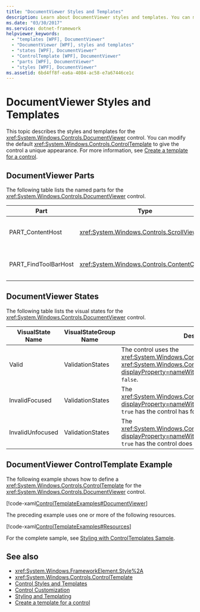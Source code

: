 ```yaml
---
title: "DocumentViewer Styles and Templates"
description: Learn about DocumentViewer styles and templates. You can modify the default ControlTemplate to give the control a unique appearance.
ms.date: "03/30/2017"
ms.service: dotnet-framework
helpviewer_keywords: 
  - "templates [WPF], DocumentViewer"
  - "DocumentViewer [WPF], styles and templates"
  - "states [WPF], DocumentViewer"
  - "ControlTemplate [WPF], DocumentViewer"
  - "parts [WPF], DocumentViewer"
  - "styles [WPF], DocumentViewer"
ms.assetid: 6bd4ff8f-ea6a-4084-ac58-e7a67446ce1c
---
```

# DocumentViewer Styles and Templates

This topic describes the styles and templates for the <xref:System.Windows.Controls.DocumentViewer> control. You can modify the default <xref:System.Windows.Controls.ControlTemplate> to give the control a unique appearance. For more information, see [Create a template for a control](how-to-create-apply-template.md).

## DocumentViewer Parts

The following table lists the named parts for the <xref:System.Windows.Controls.DocumentViewer> control.

|Part|Type|Description|
|-|-|-|
|PART_ContentHost|<xref:System.Windows.Controls.ScrollViewer>|The content and scrolling area.|
|PART_FindToolBarHost|<xref:System.Windows.Controls.ContentControl>|The search box, at the bottom by default.|

## DocumentViewer States

The following table lists the visual states for the <xref:System.Windows.Controls.DocumentViewer> control.

|VisualState Name|VisualStateGroup Name|Description|
|-|-|-|
|Valid|ValidationStates|The control uses the <xref:System.Windows.Controls.Validation> class and the <xref:System.Windows.Controls.Validation.HasError%2A?displayProperty=nameWithType> attached property is `false`.|
|InvalidFocused|ValidationStates|The <xref:System.Windows.Controls.Validation.HasError%2A?displayProperty=nameWithType> attached property is `true` has the control has focus.|
|InvalidUnfocused|ValidationStates|The <xref:System.Windows.Controls.Validation.HasError%2A?displayProperty=nameWithType> attached property is `true` has the control does not have focus.|

## DocumentViewer ControlTemplate Example

The following example shows how to define a <xref:System.Windows.Controls.ControlTemplate> for the <xref:System.Windows.Controls.DocumentViewer> control.

[!code-xaml[ControlTemplateExamples#DocumentViewer](~/samples/snippets/csharp/VS_Snippets_Wpf/ControlTemplateExamples/CS/resources/documentviewer.xaml#documentviewer)]

The preceding example uses one or more of the following resources.

[!code-xaml[ControlTemplateExamples#Resources](~/samples/snippets/csharp/VS_Snippets_Wpf/ControlTemplateExamples/CS/resources/shared.xaml#resources)]

For the complete sample, see [Styling with ControlTemplates Sample](https://github.com/Microsoft/WPF-Samples/tree/master/Styles%20&%20Templates/IntroToStylingAndTemplating).

## See also

- <xref:System.Windows.FrameworkElement.Style%2A>
- <xref:System.Windows.Controls.ControlTemplate>
- [Control Styles and Templates](control-styles-and-templates.md)
- [Control Customization](control-customization.md)
- [Styling and Templating](styles-templates-overview.md)
- [Create a template for a control](how-to-create-apply-template.md)
